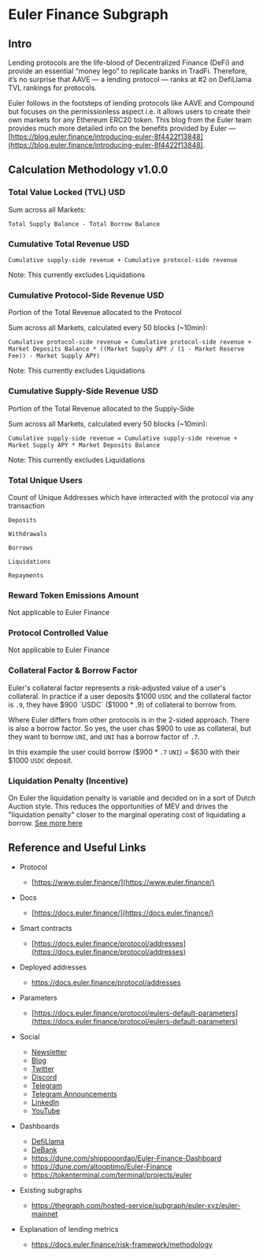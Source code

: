 # Euler Finance Subgraph

## Intro

Lending protocols are the life-blood of Decentralized Finance (DeFi) and provide an essential “money lego” to replicate banks in TradFi. Therefore, it’s no surprise that AAVE — a lending protocol — ranks at #2 on DefiLlama TVL rankings for protocols. 

Euler follows in the footsteps of lending protocols like AAVE and Compound but focuses on the permissionless aspect i.e. it allows users to create their own markets for any Ethereum ERC20 token. This blog from the Euler team provides much more detailed info on the benefits provided by Euler — [https://blog.euler.finance/introducing-euler-8f4422f13848](https://blog.euler.finance/introducing-euler-8f4422f13848). 


## Calculation Methodology v1.0.0

### Total Value Locked (TVL) USD

Sum across all Markets:

`Total Supply Balance - Total Borrow Balance`

### Cumulative Total Revenue USD

`Cumulative supply-side revenue + Cumulative protocol-side revenue`

Note: This currently excludes Liquidations

### Cumulative Protocol-Side Revenue USD

Portion of the Total Revenue allocated to the Protocol

Sum across all Markets, calculated every 50 blocks (~10min):

`Cumulative protocol-side revenue = Cumulative protocol-side revenue + Market Deposits Balance * ((Market Supply APY / (1 - Market Reserve Fee)) - Market Supply APY)`

Note: This currently excludes Liquidations

### Cumulative Supply-Side Revenue USD

Portion of the Total Revenue allocated to the Supply-Side

Sum across all Markets, calculated every 50 blocks (~10min):

`Cumulative supply-side revenue = Cumulative supply-side revenue + Market Supply APY * Market Deposits Balance`

Note: This currently excludes Liquidations

### Total Unique Users

Count of Unique Addresses which have interacted with the protocol via any transaction

`Deposits`

`Withdrawals`

`Borrows`

`Liquidations`

`Repayments`

### Reward Token Emissions Amount

Not applicable to Euler Finance

### Protocol Controlled Value

Not applicable to Euler Finance

### Collateral Factor & Borrow Factor

Euler's collateral factor represents a risk-adjusted value of a user's collateral. In practice if a user deposits $1000 `USDC` and the collateral factor is `.9`, they have $900 `USDC` ($1000 * .9) of collateral to borrow from.

Where Euler differs from other protocols is in the 2-sided approach. There is also a borrow factor. So yes, the user chas $900 to use as collateral, but they want to borrow `UNI`, and `UNI` has a borrow factor of `.7`.

In this example the user could borrow ($900 * `.7` `UNI`) = $630 with their $1000 `USDC` deposit.

### Liquidation Penalty (Incentive)

On Euler the liquidation penalty is variable and decided on in a sort of Dutch Auction style. This reduces the opportunities of MEV and drives the "liquidation penalty" closer to the marginal operating cost of liquidating a borrow. [See more here](https://docs.euler.finance/getting-started/white-paper#mev-resistance)

## Reference and Useful Links

* Protocol
    * [https://www.euler.finance/](https://www.euler.finance/) 
* Docs
    * [https://docs.euler.finance/](https://docs.euler.finance/) 
* Smart contracts
    * [https://docs.euler.finance/protocol/addresses](https://docs.euler.finance/protocol/addresses) 

* Deployed addresses
    * https://docs.euler.finance/protocol/addresses
* Parameters
    * [https://docs.euler.finance/protocol/eulers-default-parameters](https://docs.euler.finance/protocol/eulers-default-parameters)  
* Social
    * [Newsletter](https://newsletter.euler.finance/)
    * [Blog](https://blog.euler.finance/)
    * [Twitter](https://twitter.com/eulerfinance)
    * [Discord](https://t.co/yqSIrrJfWi?amp=1)
    * [Telegram](https://t.me/eulerfinance_official)
    * [Telegram Announcements](https://t.me/eulerfinance)
    * [LinkedIn](https://www.linkedin.com/company/euler-xyz/)
    * [YouTube](https://www.youtube.com/channel/UCoeP9dvbKoL17nqkNnUJBkg)
* Dashboards
    * [DefiLlama](https://defillama.com/protocol/euler)
    * [DeBank](https://debank.com/projects/euler)
    * https://dune.com/shippooordao/Euler-Finance-Dashboard
    * https://dune.com/altooptimo/Euler-Finance
    * https://tokenterminal.com/terminal/projects/euler
* Existing subgraphs
    * https://thegraph.com/hosted-service/subgraph/euler-xyz/euler-mainnet
* Explanation of lending metrics
    * https://docs.euler.finance/risk-framework/methodology
